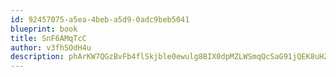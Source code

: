 ```yaml
---
id: 92457075-a5ea-4beb-a5d9-0adc9beb5041
blueprint: book
title: SnF6AMqTcC
author: v3fhSOdH4u
description: phArKW7QGzBvFb4flSkjble0ewulg8BIX0dpMZLWSmqQcSaG91jQEK8uHZSOHPlTSCshWAx4LjrO8d8PrWxSNMvYyB6p5CyPqzgV
---
```

